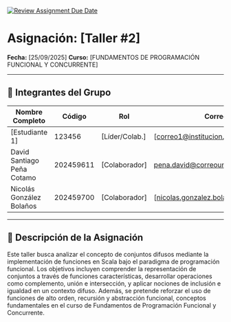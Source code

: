 [![Review Assignment Due Date](https://classroom.github.com/assets/deadline-readme-button-22041afd0340ce965d47ae6ef1cefeee28c7c493a6346c4f15d667ab976d596c.svg)](https://classroom.github.com/a/lEw1Qm1j)
# Asignación: [Taller #2]

**Fecha:** [25/09/2025]
**Curso:** [FUNDAMENTOS DE PROGRAMACIÓN FUNCIONAL Y CONCURRENTE]

---

## 👥 Integrantes del Grupo

| Nombre Completo | Código | Rol            | Correo Electrónico        |
| --------------- | ------ | -------------- | ------------------------- |
| [Estudiante 1]  | 123456 | [Líder/Colab.] | [correo1@institucion.edu] |
| David Santiago Peña Cotamo  | 202459611 | [Colaborador]  | pena.david@correounivalle.edu.co |
| Nicolás González Bolaños  | 202459700 | [Colaborador]  | [nicolas.gonzalez.bolanos@correounivalle.edu.co] |

---

## 📌 Descripción de la Asignación

Este taller busca analizar el concepto de conjuntos difusos mediante la implementación de funciones en Scala bajo el paradigma de programación funcional. Los objetivos incluyen comprender la representación de conjuntos a través de funciones características, desarrollar operaciones como complemento, unión e intersección, y aplicar nociones de inclusión e igualdad en un contexto difuso. Además, se pretende reforzar el uso de funciones de alto orden, recursión y abstracción funcional, conceptos fundamentales en el curso de Fundamentos de Programación Funcional y Concurrente.
